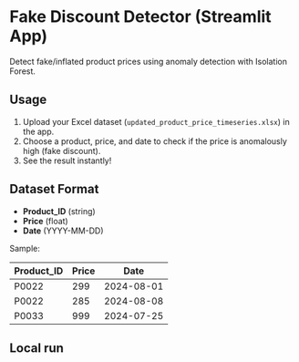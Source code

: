 # Fake Discount Detector (Streamlit App)

Detect fake/inflated product prices using anomaly detection with Isolation Forest.

## Usage

1. Upload your Excel dataset (`updated_product_price_timeseries.xlsx`) in the app.
2. Choose a product, price, and date to check if the price is anomalously high (fake discount).
3. See the result instantly!

## Dataset Format

- **Product_ID** (string)
- **Price** (float)
- **Date** (YYYY-MM-DD)

Sample:

| Product_ID | Price | Date       |
|------------|-------|------------|
| P0022      | 299   | 2024-08-01 |
| P0022      | 285   | 2024-08-08 |
| P0033      | 999   | 2024-07-25 |

## Local run

